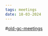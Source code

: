 ```yaml
---
tags: meetings
date: 18-03-2024
---
```

#[old-gc-meetings](/notes/general-circle/old-gc-meetings/old-gc-meetings.md) 

